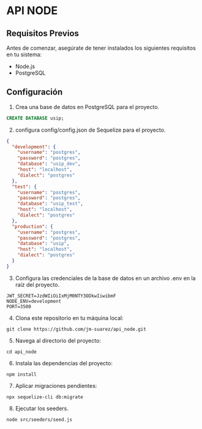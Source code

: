 # API NODE

## Requisitos Previos

Antes de comenzar, asegúrate de tener instalados los siguientes requisitos en tu sistema:

- Node.js
- PostgreSQL 

## Configuración

1. Crea una base de datos en PostgreSQL para el proyecto.

```sql
CREATE DATABASE usip;
```

2. configura config/config.json de Sequelize para el proyecto.

```json
{
  "development": {
    "username": "postgres",
    "password": "postgres",
    "database": "usip_dev",
    "host": "localhost",
    "dialect": "postgres"
  },
  "test": {
    "username": "postgres",
    "password": "postgres",
    "database": "usip_test",
    "host": "localhost",
    "dialect": "postgres"
  },
  "production": {
    "username": "postgres",
    "password": "postgres",
    "database": "usip",
    "host": "localhost",
    "dialect": "postgres"
  }
}
```

3. Configura las credenciales de la base de datos en un archivo .env en la raíz del proyecto.

```plaintext
JWT_SECRET=JzdWIiOiIxMjM0NTY3ODkwIiwibmF
NODE_ENV=development
PORT=3500
```

4. Clona este repositorio en tu máquina local:

```plaintext
git clone https://github.com/jm-suarez/api_node.git
```

5. Navega al directorio del proyecto:

```plaintext
cd api_node
```

6. Instala las dependencias del proyecto:

```plaintext
npm install
```

7. Aplicar migraciones pendientes:

```plaintext
npx sequelize-cli db:migrate
```

8. Ejecutar los seeders.

```plaintext
node src/seeders/seed.js
```




